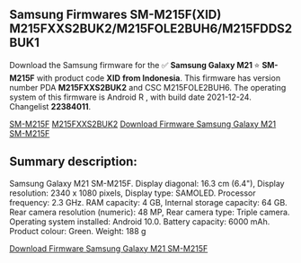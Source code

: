 <h2>Samsung Firmwares SM-M215F(XID) M215FXXS2BUK2/M215FOLE2BUH6/M215FDDS2BUK1</h2>
Download the Samsung firmware for the ✅ <strong>Samsung Galaxy M21 </strong> ⭐ <strong>SM-M215F</strong> with product code <strong>XID</strong> <strong> from Indonesia</strong>. This firmware has version number PDA <strong>M215FXXS2BUK2</strong> and CSC M215FOLE2BUH6. The operating system of this firmware is Android R , with build date 2021-12-24. Changelist <strong>22384011</strong>.

[SM-M215F](https://samfirm.shop/samsung/model/SM-M215F)
[M215FXXS2BUK2](https://samfirm.shop/samsung/pda/M215FXXS2BUK2)
[Download Firmware Samsung Galaxy M21 SM-M215F](https://samfirm.shop/samsung/firmware/485407)
<h2>Summary description:</h2>
<p>Samsung Galaxy M21 SM-M215F. Display diagonal: 16.3 cm (6.4"), Display resolution: 2340 x 1080 pixels, Display type: SAMOLED. Processor frequency: 2.3 GHz. RAM capacity: 4 GB, Internal storage capacity: 64 GB. Rear camera resolution (numeric): 48 MP, Rear camera type: Triple camera. Operating system installed: Android 10.0. Battery capacity: 6000 mAh. Product colour: Green. Weight: 188 g</p>


[Download Firmware Samsung Galaxy M21 SM-M215F](https://samfirm.shop/samsung/firmware/485407)
